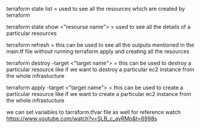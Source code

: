 terraform state list =
used to see all the resources which are created by terraform

terraform state show <"resourse name"> =
used to see all the details of a particular resources

terraform refresh =
this can be used to see all the outputs mentioned in the main.tf file without running terraform apply and creating all the resources

terraform destroy -target <"target name"> =
this can be used to destroy a particular resource like if we want to destroy a particular ec2 instance from the whole infrastucture

terraform apply -target <"target name"> =
this can be used to create a particular resource like if we want to create a particular ec2 instance from the whole infrastucture

we can set variables to tarraform.tfvar file as well for reference watch
https://www.youtube.com/watch?v=SLB_c_ayRMo&t=6998s
